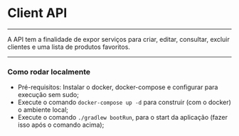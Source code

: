 # Client API

---
A API tem a finalidade de expor serviços para criar, editar, consultar, excluir clientes e uma lista de produtos favoritos.

---
### Como rodar localmente

* Pré-requisitos: Instalar o docker, docker-compose e configurar para execução sem sudo;
* Execute o comando `docker-compose up -d` para construir (com o docker) o ambiente local;
* Execute o comando `./gradlew bootRun`, para o start da aplicação (fazer isso após o comando acima);
